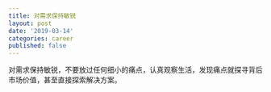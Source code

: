 ```yaml
---
title: 对需求保持敏锐
layout: post
date: '2019-03-14'
categories: career
published: false
---
```



对需求保持敏锐，不要放过任何细小的痛点，认真观察生活，发现痛点就探寻背后市场价值，甚至直接探索解决方案。
